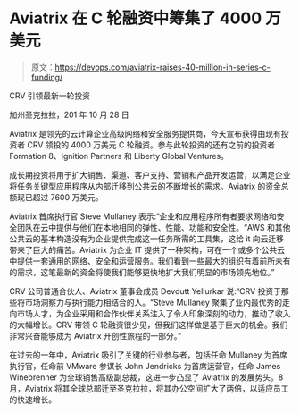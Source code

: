 # Aviatrix 在 C 轮融资中筹集了 4000 万美元

> 原文：<https://devops.com/aviatrix-raises-40-million-in-series-c-funding/>

CRV 引领最新一轮投资

加州圣克拉拉，201 年 10 月 28 日

Aviatrix 是领先的云计算企业高级网络和安全服务提供商，今天宣布获得由现有投资者 CRV 领投的 4000 万美元 C 轮融资。参与此轮投资的还有之前的投资者 Formation 8、Ignition Partners 和 Liberty Global Ventures。

成长期投资将用于扩大销售、渠道、客户支持、营销和产品开发运营，以满足企业将任务关键型应用程序从内部迁移到公共云的不断增长的需求。Aviatrix 的资金总额现已超过 7600 万美元。

Aviatrix 首席执行官 Steve Mullaney 表示:“企业和应用程序所有者要求网络和安全团队在云中提供与他们在本地相同的弹性、性能、功能和安全性。“AWS 和其他公共云的基本构造没有为企业提供完成这一任务所需的工具集，这给 it 向云迁移带来了巨大的痛苦。Aviatrix 为企业 IT 提供了一种架构，可在一个或多个公共云中提供一套通用的网络、安全和运营服务。我们看到一些最大的组织有着前所未有的需求，这笔最新的资金将使我们能够更快地扩大我们明显的市场领先地位。”

CRV 公司普通合伙人、Aviatrix 董事会成员 Devdutt Yellurkar 说:“CRV 投资于那些将市场洞察力与执行能力相结合的人。“Steve Mullaney 聚集了业内最优秀的走向市场人才，为企业采用和合作伙伴关系注入了令人印象深刻的动力，推动了收入的大幅增长。CRV 带领 C 轮融资很少见，但我们这样做是基于巨大的机会。我们非常兴奋能够成为 Aviatrix 开创性旅程的一部分。”

在过去的一年中，Aviatrix 吸引了关键的行业参与者，包括任命 Mullaney 为首席执行官，任命前 VMware 参谋长 John Jendricks 为首席运营官，任命 James Winebrenner 为全球销售高级副总裁，这进一步凸显了 Aviatrix 的发展势头。8 月，Aviatrix 将其全球总部迁至圣克拉拉，将其办公空间扩大了两倍，以适应员工的快速增长。 [](https://www.linkedin.com/shareArticle?mini=true&url=http://developer.linkedin.com&title=LinkedIn%20Developer%20Network&summary=My%20favorite%20developer%20program&source=LinkedIn)